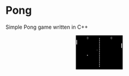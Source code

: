 # Pong
Simple Pong game written in C++
<p align="center">
  <img src="https://github.com/harthoric/Pong/blob/master/Pong%20play.gif" width="25%" height="25%"/>
</p>
